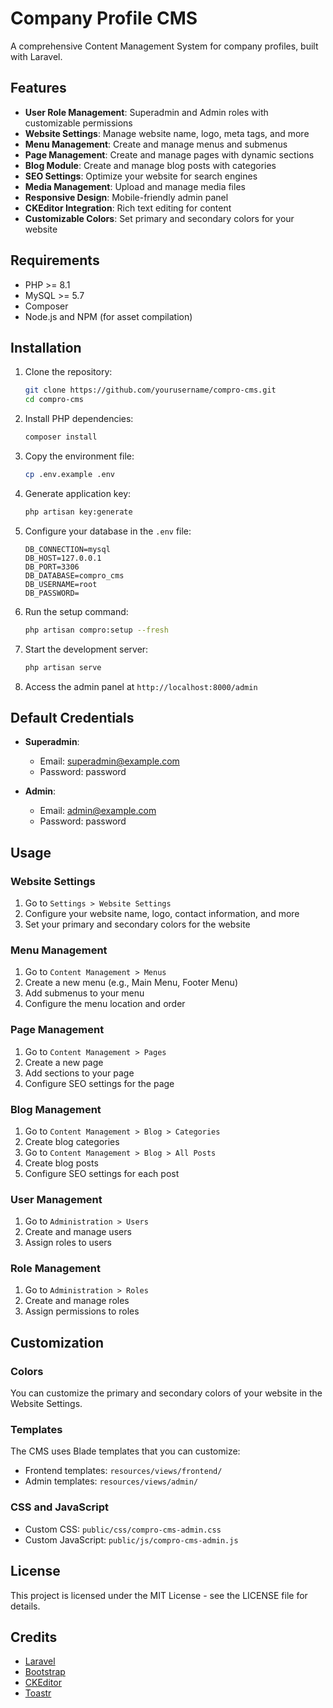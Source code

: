 # Company Profile CMS

A comprehensive Content Management System for company profiles, built with Laravel.

## Features

-   **User Role Management**: Superadmin and Admin roles with customizable permissions
-   **Website Settings**: Manage website name, logo, meta tags, and more
-   **Menu Management**: Create and manage menus and submenus
-   **Page Management**: Create and manage pages with dynamic sections
-   **Blog Module**: Create and manage blog posts with categories
-   **SEO Settings**: Optimize your website for search engines
-   **Media Management**: Upload and manage media files
-   **Responsive Design**: Mobile-friendly admin panel
-   **CKEditor Integration**: Rich text editing for content
-   **Customizable Colors**: Set primary and secondary colors for your website

## Requirements

-   PHP >= 8.1
-   MySQL >= 5.7
-   Composer
-   Node.js and NPM (for asset compilation)

## Installation

1. Clone the repository:

    ```bash
    git clone https://github.com/yourusername/compro-cms.git
    cd compro-cms
    ```

2. Install PHP dependencies:

    ```bash
    composer install
    ```

3. Copy the environment file:

    ```bash
    cp .env.example .env
    ```

4. Generate application key:

    ```bash
    php artisan key:generate
    ```

5. Configure your database in the `.env` file:

    ```
    DB_CONNECTION=mysql
    DB_HOST=127.0.0.1
    DB_PORT=3306
    DB_DATABASE=compro_cms
    DB_USERNAME=root
    DB_PASSWORD=
    ```

6. Run the setup command:

    ```bash
    php artisan compro:setup --fresh
    ```

7. Start the development server:

    ```bash
    php artisan serve
    ```

8. Access the admin panel at `http://localhost:8000/admin`

## Default Credentials

-   **Superadmin**:

    -   Email: superadmin@example.com
    -   Password: password

-   **Admin**:
    -   Email: admin@example.com
    -   Password: password

## Usage

### Website Settings

1. Go to `Settings > Website Settings`
2. Configure your website name, logo, contact information, and more
3. Set your primary and secondary colors for the website

### Menu Management

1. Go to `Content Management > Menus`
2. Create a new menu (e.g., Main Menu, Footer Menu)
3. Add submenus to your menu
4. Configure the menu location and order

### Page Management

1. Go to `Content Management > Pages`
2. Create a new page
3. Add sections to your page
4. Configure SEO settings for the page

### Blog Management

1. Go to `Content Management > Blog > Categories`
2. Create blog categories
3. Go to `Content Management > Blog > All Posts`
4. Create blog posts
5. Configure SEO settings for each post

### User Management

1. Go to `Administration > Users`
2. Create and manage users
3. Assign roles to users

### Role Management

1. Go to `Administration > Roles`
2. Create and manage roles
3. Assign permissions to roles

## Customization

### Colors

You can customize the primary and secondary colors of your website in the Website Settings.

### Templates

The CMS uses Blade templates that you can customize:

-   Frontend templates: `resources/views/frontend/`
-   Admin templates: `resources/views/admin/`

### CSS and JavaScript

-   Custom CSS: `public/css/compro-cms-admin.css`
-   Custom JavaScript: `public/js/compro-cms-admin.js`

## License

This project is licensed under the MIT License - see the LICENSE file for details.

## Credits

-   [Laravel](https://laravel.com/)
-   [Bootstrap](https://getbootstrap.com/)
-   [CKEditor](https://ckeditor.com/)
-   [Toastr](https://github.com/CodeSeven/toastr)
